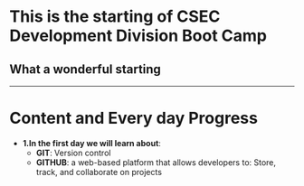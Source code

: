 # This is the starting of CSEC Development Division Boot Camp

## What a wonderful starting

---

#    Content and Every day Progress

- **1.In the first day we will learn about**:
  - **GIT**: Version control
  - **GITHUB**: a web-based platform that allows developers to: Store, track, and collaborate on projects